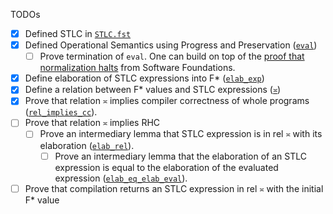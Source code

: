 TODOs
- [x] Defined STLC in [`STLC.fst`](./STLC.fst)
- [x] Defined Operational Semantics using Progress and Preservation ([`eval`](./STLC.fst))
    - [ ] Prove termination of `eval`. One can build on top of the [proof that normalization halts](https://softwarefoundations.cis.upenn.edu/plf-current/Norm.html) from Software Foundations.
- [x] Define elaboration of STLC expressions into F* ([`elab_exp`](./STLC.fst))
- [x] Define a relation between F* values and STLC expressions ([`≍`](./CriteriaStatic.STLC.fst))
- [x] Prove that relation `≍` implies compiler correctness of whole programs ([`rel_implies_cc`](./CriteriaStatic.STLC.fst)).
- [ ] Prove that relation `≍` implies RHC 
    - [ ] Prove an intermediary lemma that STLC expression is in rel `≍` with its elaboration ([`elab_rel`](./CriteriaStatic.STLC.fst)). 
        - [ ] Prove an intermediary lemma that the elaboration of an STLC expression is equal to the elaboration of the evaluated expression ([`elab_eq_elab_eval`](./STLC.fst)).
- [ ] Prove that compilation returns an STLC expression in rel `≍` with the initial F* value